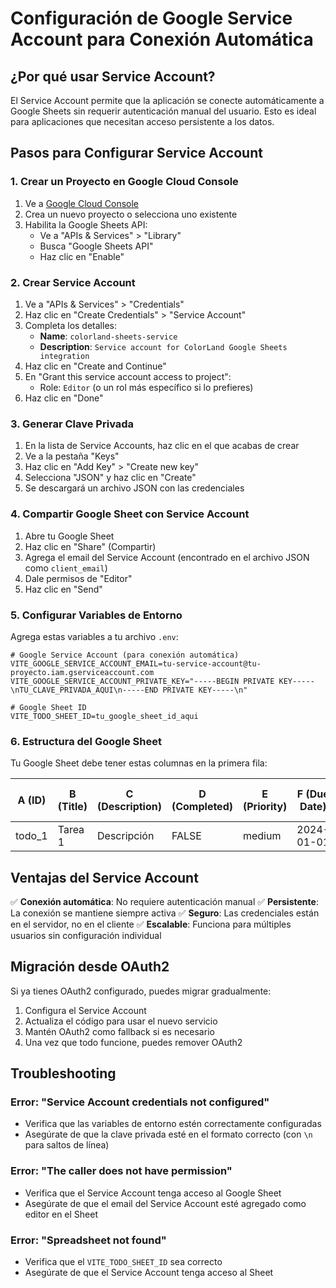 # Configuración de Google Service Account para Conexión Automática

## ¿Por qué usar Service Account?

El Service Account permite que la aplicación se conecte automáticamente a Google Sheets sin requerir autenticación manual del usuario. Esto es ideal para aplicaciones que necesitan acceso persistente a los datos.

## Pasos para Configurar Service Account

### 1. Crear un Proyecto en Google Cloud Console

1. Ve a [Google Cloud Console](https://console.cloud.google.com/)
2. Crea un nuevo proyecto o selecciona uno existente
3. Habilita la Google Sheets API:
   - Ve a "APIs & Services" > "Library"
   - Busca "Google Sheets API"
   - Haz clic en "Enable"

### 2. Crear Service Account

1. Ve a "APIs & Services" > "Credentials"
2. Haz clic en "Create Credentials" > "Service Account"
3. Completa los detalles:
   - **Name**: `colorland-sheets-service`
   - **Description**: `Service account for ColorLand Google Sheets integration`
4. Haz clic en "Create and Continue"
5. En "Grant this service account access to project":
   - Role: `Editor` (o un rol más específico si lo prefieres)
6. Haz clic en "Done"

### 3. Generar Clave Privada

1. En la lista de Service Accounts, haz clic en el que acabas de crear
2. Ve a la pestaña "Keys"
3. Haz clic en "Add Key" > "Create new key"
4. Selecciona "JSON" y haz clic en "Create"
5. Se descargará un archivo JSON con las credenciales

### 4. Compartir Google Sheet con Service Account

1. Abre tu Google Sheet
2. Haz clic en "Share" (Compartir)
3. Agrega el email del Service Account (encontrado en el archivo JSON como `client_email`)
4. Dale permisos de "Editor"
5. Haz clic en "Send"

### 5. Configurar Variables de Entorno

Agrega estas variables a tu archivo `.env`:

```env
# Google Service Account (para conexión automática)
VITE_GOOGLE_SERVICE_ACCOUNT_EMAIL=tu-service-account@tu-proyecto.iam.gserviceaccount.com
VITE_GOOGLE_SERVICE_ACCOUNT_PRIVATE_KEY="-----BEGIN PRIVATE KEY-----\nTU_CLAVE_PRIVADA_AQUI\n-----END PRIVATE KEY-----\n"

# Google Sheet ID
VITE_TODO_SHEET_ID=tu_google_sheet_id_aqui
```

### 6. Estructura del Google Sheet

Tu Google Sheet debe tener estas columnas en la primera fila:

| A (ID) | B (Title) | C (Description) | D (Completed) | E (Priority) | F (Due Date) | G (Assigned To) | H (Notes) | I (Created At) | J (Updated At) |
|--------|-----------|-----------------|---------------|--------------|--------------|-----------------|-----------|----------------|----------------|
| todo_1 | Tarea 1   | Descripción     | FALSE         | medium       | 2024-01-01   | Usuario 1       | Notas     | 2024-01-01     | 2024-01-01     |

## Ventajas del Service Account

✅ **Conexión automática**: No requiere autenticación manual
✅ **Persistente**: La conexión se mantiene siempre activa
✅ **Seguro**: Las credenciales están en el servidor, no en el cliente
✅ **Escalable**: Funciona para múltiples usuarios sin configuración individual

## Migración desde OAuth2

Si ya tienes OAuth2 configurado, puedes migrar gradualmente:

1. Configura el Service Account
2. Actualiza el código para usar el nuevo servicio
3. Mantén OAuth2 como fallback si es necesario
4. Una vez que todo funcione, puedes remover OAuth2

## Troubleshooting

### Error: "Service Account credentials not configured"
- Verifica que las variables de entorno estén correctamente configuradas
- Asegúrate de que la clave privada esté en el formato correcto (con `\n` para saltos de línea)

### Error: "The caller does not have permission"
- Verifica que el Service Account tenga acceso al Google Sheet
- Asegúrate de que el email del Service Account esté agregado como editor en el Sheet

### Error: "Spreadsheet not found"
- Verifica que el `VITE_TODO_SHEET_ID` sea correcto
- Asegúrate de que el Service Account tenga acceso al Sheet
